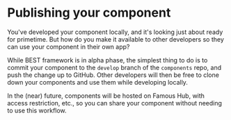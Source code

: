 # Publishing your component

You've developed your component locally, and it's looking just about ready for primetime. But how do you make it available to other developers so they can use your component in their own app?

While BEST framework is in alpha phase, the simplest thing to do is to commit your component to the `develop` branch of the `components` repo, and push the change up to GitHub. Other developers will then be free to clone down your components and use them while developing locally.

In the (near) future, components will be hosted on Famous Hub, with access restriction, etc., so you can share your component without needing to use this workflow.
